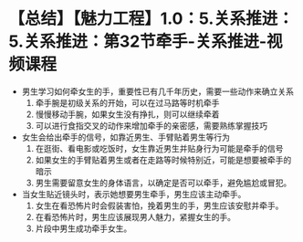 # 【总结】【魅力工程】1.0：5.关系推进：5.关系推进：第32节牵手-关系推进-视频课程

-   男生学习如何牵女生的手，重要性已有几千年历史，需要一些动作来确立关系
    1.  牵手腕是初级关系的开始，可以在过马路等时机牵手
    2.  慢慢移动手腕，如果女生没有挣扎，则可以继续牵着
    3.  可以进行食指交叉的动作来增加牵手的亲密感，需要熟练掌握技巧
-   女生会给出牵手的信号，如靠近男生、手臂贴着男生等行为
    1.  在逛街、看电影或吃饭时，女生靠近男生并贴身行为可能是牵手的信号
    2.  如果女生的手臂贴着男生或者在走路等时候特别近，可能是想要被牵手的暗示
    3.  男生需要留意女生的身体语言，以确定是否可以牵手，避免尴尬或冒犯。
-   当女生贴近镜头时，表示她想要男生牵手，男生应该主动牵手。
    1.  女生在看恐怖片时会假装害怕，挽着男生的手，男生应该安慰并牵手。
    2.  在看恐怖片时，男生应该展现男人魅力，紧握女生的手。
    3.  片段中男生成功牵手女生。